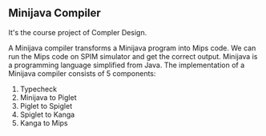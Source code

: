 ## Minijava Compiler

It's the course project of Compler Design.

A Minijava compiler transforms a Minijava program into Mips code. We can run the Mips code on SPIM simulator and get the correct output. Minijava is a programming language simplified from Java. The implementation of a Minijava compiler consists of 5 components: 
1. Typecheck
2. Minijava to Piglet
3. Piglet to Spiglet
4. Spiglet to Kanga
5. Kanga to Mips
